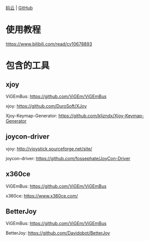 [码云](https://gitee.com/kljzndx/joycon-tools-package) | [GitHub](https://github.com/kljzndx/joycon-tools-package)

# 使用教程

https://www.bilibili.com/read/cv10678893

# 包含的工具

## xjoy

ViGEmBus: https://github.com/ViGEm/ViGEmBus

xjoy: https://github.com/DuroSoft/XJoy

Xjoy-Keymap-Generator: https://github.com/kljzndx/Xjoy-Keymap-Generator

## joycon-driver

vjoy: http://vjoystick.sourceforge.net/site/

joycon-driver: https://github.com/fossephate/JoyCon-Driver

## x360ce

ViGEmBus: https://github.com/ViGEm/ViGEmBus

x360ce: https://www.x360ce.com/

## BetterJoy

ViGEmBus: https://github.com/ViGEm/ViGEmBus

BetterJoy: https://github.com/Davidobot/BetterJoy